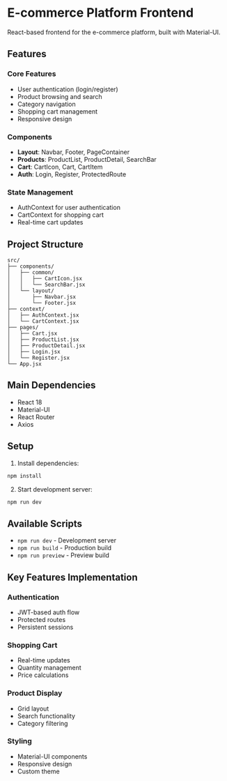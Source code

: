 # E-commerce Platform Frontend

React-based frontend for the e-commerce platform, built with Material-UI.

## Features

### Core Features
- User authentication (login/register)
- Product browsing and search
- Category navigation
- Shopping cart management
- Responsive design

### Components
- **Layout**: Navbar, Footer, PageContainer
- **Products**: ProductList, ProductDetail, SearchBar
- **Cart**: CartIcon, Cart, CartItem
- **Auth**: Login, Register, ProtectedRoute

### State Management
- AuthContext for user authentication
- CartContext for shopping cart
- Real-time cart updates

## Project Structure

```
src/
├── components/
│   ├── common/
│   │   ├── CartIcon.jsx
│   │   └── SearchBar.jsx
│   └── layout/
│       ├── Navbar.jsx
│       └── Footer.jsx
├── context/
│   ├── AuthContext.jsx
│   └── CartContext.jsx
├── pages/
│   ├── Cart.jsx
│   ├── ProductList.jsx
│   ├── ProductDetail.jsx
│   ├── Login.jsx
│   └── Register.jsx
└── App.jsx
```

## Main Dependencies

- React 18
- Material-UI
- React Router
- Axios

## Setup

1. Install dependencies:
```bash
npm install
```

2. Start development server:
```bash
npm run dev
```

## Available Scripts

- `npm run dev` - Development server
- `npm run build` - Production build
- `npm run preview` - Preview build

## Key Features Implementation

### Authentication
- JWT-based auth flow
- Protected routes
- Persistent sessions

### Shopping Cart
- Real-time updates
- Quantity management
- Price calculations

### Product Display
- Grid layout
- Search functionality
- Category filtering

### Styling
- Material-UI components
- Responsive design
- Custom theme
